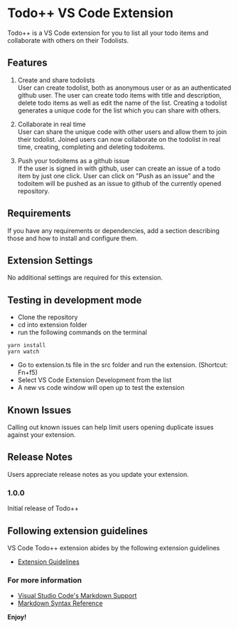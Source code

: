 # Todo++ VS Code Extension

Todo++ is a VS Code extension for you to list all your todo items and collaborate with others on their Todolists.

## Features

1. Create and share todolists \
User can create todolist, both as anonymous user or as an authenticated github user. The user can create todo items with title and description, delete todo items as well as edit the name of the list. Creating a todolist generates a unique code for the list which you can share with others.

2. Collaborate in real time \
User can share the unique code with other users and allow them to join their todolist. Joined users can now collaborate on the todolist in real time, creating, completing and deleting todoitems.

3. Push your todoitems as a github issue \
If the user is signed in with github, user can create an issue of a todo item by just one click. User can click on "Push as an issue" and the todoitem will be pushed as an issue to github of the currently opened repository.

## Requirements

If you have any requirements or dependencies, add a section describing those and how to install and configure them.

## Extension Settings

No additional settings are required for this extension.

## Testing in development mode

- Clone the repository
- cd into extension folder
- run the following commands on the terminal
```
yarn install
yarn watch
```
- Go to extension.ts file in the src folder and run the extension. (Shortcut: Fn+f5)
- Select VS Code Extension Development from the list
- A new vs code window will open up to test the extension

## Known Issues

Calling out known issues can help limit users opening duplicate issues against your extension.

## Release Notes

Users appreciate release notes as you update your extension.

### 1.0.0

Initial release of Todo++

## Following extension guidelines

VS Code Todo++ extension abides by the following extension guidelines

* [Extension Guidelines](https://code.visualstudio.com/api/references/extension-guidelines)


### For more information

* [Visual Studio Code's Markdown Support](http://code.visualstudio.com/docs/languages/markdown)
* [Markdown Syntax Reference](https://help.github.com/articles/markdown-basics/)

**Enjoy!**
